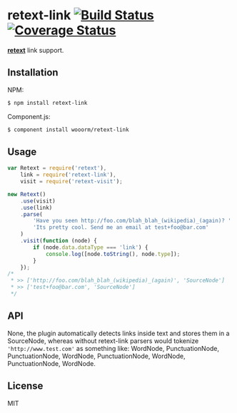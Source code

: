 # retext-link [![Build Status](https://travis-ci.org/wooorm/retext-link.svg?branch=master)](https://travis-ci.org/wooorm/retext-link) [![Coverage Status](https://img.shields.io/coveralls/wooorm/retext-link.svg)](https://coveralls.io/r/wooorm/retext-link?branch=master)

**[retext](https://github.com/wooorm/retext "Retext")** link support.

## Installation

NPM:
```sh
$ npm install retext-link
```

Component.js:
```sh
$ component install wooorm/retext-link
```

## Usage

```js
var Retext = require('retext'),
    link = require('retext-link'),
    visit = require('retext-visit');

new Retext()
    .use(visit)
    .use(link)
    .parse(
        'Have you seen http://foo.com/blah_blah_(wikipedia)_(again)? ' +
        'Its pretty cool. Send me an email at test+foo@bar.com'
    )
    .visit(function (node) {
        if (node.data.dataType === 'link') {
            console.log([node.toString(), node.type]);
        }
    });
/*
 * >> ['http://foo.com/blah_blah_(wikipedia)_(again)', 'SourceNode']
 * >> ['test+foo@bar.com', 'SourceNode']
 */

```

## API

None, the plugin automatically detects links inside text and stores them in a SourceNode, whereas without retext-link parsers would tokenize `'http://www.test.com'` as something like: WordNode, PunctuationNode, PunctuationNode, WordNode, PunctuationNode, WordNode, PunctuationNode, WordNode.

## License

  MIT
